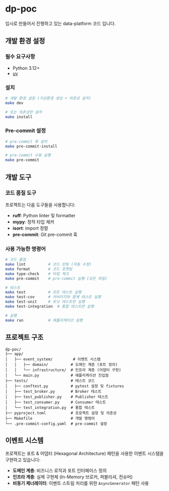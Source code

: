 # dp-poc

임시로 만들어서 진행하고 있는 data-platform 코드 입니다.

## 개발 환경 설정

### 필수 요구사항
- Python 3.12+
- [uv](https://github.com/astral-sh/uv)

### 설치

```bash
# 개발 환경 설정 (가상환경 생성 + 의존성 설치)
make dev

# 또는 의존성만 설치
make install
```

### Pre-commit 설정

```bash
# pre-commit 훅 설치
make pre-commit-install

# pre-commit 수동 실행
make pre-commit
```

## 개발 도구

### 코드 품질 도구

프로젝트는 다음 도구들을 사용합니다:

- **ruff**: Python linter 및 formatter
- **mypy**: 정적 타입 체커
- **isort**: import 정렬
- **pre-commit**: Git pre-commit 훅

### 사용 가능한 명령어

```bash
# 코드 품질
make lint          # 코드 린팅 (자동 수정)
make format        # 코드 포맷팅
make type-check    # 타입 체크
make pre-commit    # pre-commit 실행 (모든 파일)

# 테스트
make test          # 모든 테스트 실행
make test-cov      # 커버리지와 함께 테스트 실행
make test-unit     # 유닛 테스트만 실행
make test-integration  # 통합 테스트만 실행

# 실행
make run           # 애플리케이션 실행
```

## 프로젝트 구조

```
dp-poc/
├── app/
│   ├── event_system/         # 이벤트 시스템
│   │   ├── domain/          # 도메인 계층 (포트 정의)
│   │   └── infrastructure/  # 인프라 계층 (어댑터 구현)
│   └── main.py              # 애플리케이션 진입점
├── tests/                   # 테스트 코드
│   ├── conftest.py          # pytest 설정 및 fixtures
│   ├── test_broker.py       # Broker 테스트
│   ├── test_publisher.py    # Publisher 테스트
│   ├── test_consumer.py     # Consumer 테스트
│   └── test_integration.py  # 통합 테스트
├── pyproject.toml           # 프로젝트 설정 및 의존성
├── Makefile                 # 개발 명령어
└── .pre-commit-config.yaml  # pre-commit 설정
```

## 이벤트 시스템

프로젝트는 포트 & 어댑터 (Hexagonal Architecture) 패턴을 사용한 이벤트 시스템을 구현하고 있습니다:

- **도메인 계층**: 비즈니스 로직과 포트 인터페이스 정의
- **인프라 계층**: 실제 구현체 (In-Memory 브로커, 퍼블리셔, 컨슈머)
- **비동기 제너레이터**: 이벤트 스트림 처리를 위한 `AsyncGenerator` 패턴 사용
